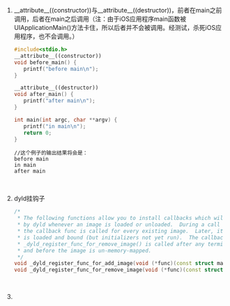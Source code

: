 1. \_\_attribute\_\_((constructor))与\_\_attribute\_\_((destructor))，前者在main之前调用，后者在main之后调用（注：由于iOS应用程序main函数被UIApplicationMain()方法卡住，所以后者并不会被调用。经测试，杀死iOS应用程序，也不会调用。）

   ```c++
   #include<stdio.h> 
   __attribute__((constructor)) 
   void before_main() { 
      printf("before main\n"); 
   } 

   __attribute__((destructor)) 
   void after_main() { 
      printf("after main\n"); 
   } 

   int main(int argc, char **argv) { 
      printf("in main\n"); 
      return 0; 
   }
   ```

   ```
   //这个例子的输出结果将会是：
   before main
   in main
   after main
   ```

   ​

2. dyld挂钩子

   ```c++
   /*
    * The following functions allow you to install callbacks which will be called   
    * by dyld whenever an image is loaded or unloaded.  During a call to _dyld_register_func_for_add_image()
    * the callback func is called for every existing image.  Later, it is called as each new image
    * is loaded and bound (but initializers not yet run).  The callback registered with
    * _dyld_register_func_for_remove_image() is called after any terminators in an image are run
    * and before the image is un-memory-mapped.
    */
   void _dyld_register_func_for_add_image(void (*func)(const struct mach_header* mh, intptr_t vmaddr_slide));
   void _dyld_register_func_for_remove_image(void (*func)(const struct mach_header* mh, intptr_t vmaddr_slide));
   ```

   ​

3. ​